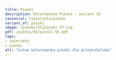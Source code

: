 ```yaml
---
title: Pieski
description: Kolorowanka Pieski - wariant 55
canonical: /zwierzeta/pieski
variant_of: pieski
image: /pieski/55/pieski-55.svg
pdf: /pieski/55/pieski-55.pdf
tags:
- zwierzeta
- pieski
alt: "Łatwa kolorowanka pieski dla przedszkolaka"
---
```

